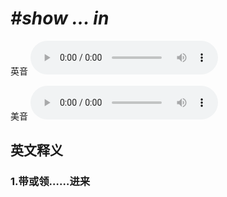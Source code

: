 # ***\#show ... in*** 
英音
<audio src="./media/show...in1.aac" controls="controls"></audio>

美音
<audio src="./media/show...in2.aac" controls="controls"></audio>



  

英文释义
---
### 1.**带或领……进来**  


